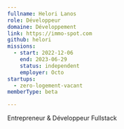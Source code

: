 ```yaml
---
fullname: Helori Lanos
role: Développeur
domaine: Développement
link: https://immo-spot.com
github: helori
missions:
  - start: 2022-12-06
    end: 2023-06-29
    status: independent
    employer: Octo
startups:
  - zero-logement-vacant
memberType: beta

---
```



Entrepreneur & Développeur Fullstack
